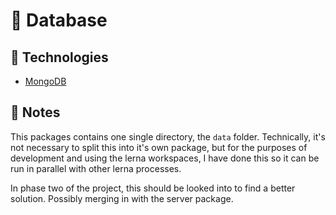 # 💾 Database

## 📼 Technologies

- [MongoDB](https://www.mongodb.com)

## 📝 Notes

This packages contains one single directory, the `data` folder. Technically, it's not necessary to split this into it's
own package, but for the purposes of development and using the lerna workspaces, I have done this so it can be run in
parallel with other lerna processes. 

In phase two of the project, this should be looked into to find a better solution. Possibly merging in with the server 
package.